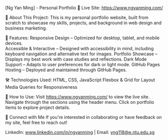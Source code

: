 [Ng Yan Ming] - Personal Portfolio
🚀 Live Site: https://www.ngyanming.com/

📌 About This Project:
This is my personal portfolio website, built from scratch to showcase my skills, projects, and background in web design and business marketing. 

🎨 Features:
Responsive Design – Optimized for desktop, tablet, and mobile devices. <br>
Accessible & Interactive – Designed with accessibility in mind, including keyboard navigation and alternative text for images.
Portfolio Showcase – Displays my best work with case studies and reflections.
Dark Mode Support – Adapts to user preferences for dark or light mode.
GitHub Pages Hosting – Deployed and maintained through GitHub Pages.

🛠 Technologies Used:
HTML, CSS, JavaScript
Flexbox & Grid for Layout
Media Queries for Responsiveness

📂 How to Use:
Visit https://www.ngyanming.com/ to view the live site.
Navigate through the sections using the header menu.
Click on portfolio items to explore project details.

🤝 Connect with Me
If you're interested in collaborating or have feedback on my site, feel free to reach out!

LinkedIn: www.linkedin.com/in/ngyanming |
Email: yng118@e.ntu.edu.sg
